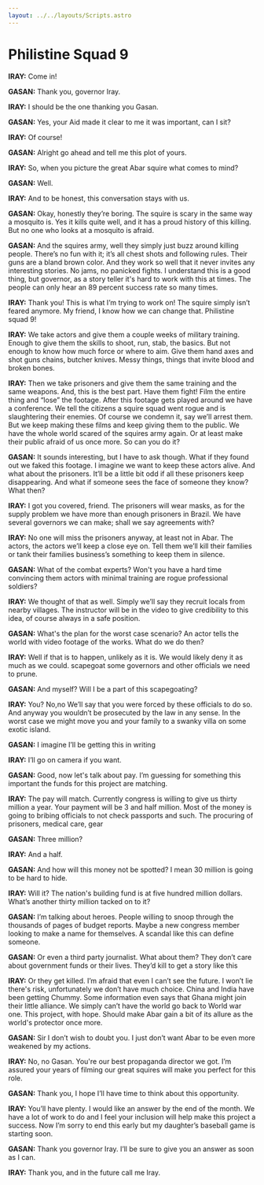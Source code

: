 ```yaml
---
layout: ../../layouts/Scripts.astro
---
```


# Philistine Squad 9

**IRAY:**
Come in!

**GASAN:**
Thank you, governor Iray.

**IRAY:**
I should be the one thanking you Gasan.

**GASAN:**
Yes, your Aid made it clear to me it was important, can I sit? 

**IRAY:**
Of course!

**GASAN:**
Alright go ahead and tell me this plot of yours. 

**IRAY:**
So, when you picture the great Abar squire what comes to mind?

**GASAN:**
Well. 

**IRAY:**
And to be honest, this conversation stays with us. 

**GASAN:**
Okay, honestly they’re boring. The squire is scary in the same way a mosquito is. Yes it kills quite well, and it has a proud history of this killing. But no one who looks at a mosquito is afraid.  

**GASAN:**
And the squires army, well they simply just buzz around killing people. There’s no fun with it; it’s all chest shots and following rules. Their guns are a bland brown color. And they work so well that it never invites any interesting stories. No jams, no panicked fights. I understand this is a good thing, but governor, as a story teller it's hard to work with this at times. The people can only hear an 89 percent success rate so many times.  

**IRAY:**
Thank you! This is what I’m trying to work on! The squire simply isn’t feared anymore. My friend, I know how we can change that. Philistine squad 9!

**IRAY:**
We take actors and give them a couple weeks of military training. Enough to give them the skills to shoot, run, stab, the basics. But not enough to know how much force or where to aim. Give them hand axes and shot guns chains, butcher knives. Messy things, things that invite blood and broken bones. 
 
**IRAY:**
Then we take prisoners and give them the same training and the same weapons. And, this is the best part. Have them fight! Film the entire thing and “lose” the footage. After this footage gets played around we have a conference. We tell the citizens a squire squad went rogue and is slaughtering their enemies. Of course we condemn it, say we’ll arrest them. But we keep making these films and keep giving them to the public. We have the whole world scared of the squires army again. Or at least make their public afraid of us once more. So can you do it? 

**GASAN:**
It sounds interesting, but I have to ask though. What if they found out we faked this footage. I imagine we want to keep these actors alive. And what about the prisoners. It’ll be a little bit odd if all these prisoners keep disappearing. And what if someone sees the face of someone they know? What then? 

**IRAY:**
I got you covered, friend. The prisoners will wear masks, as for the supply problem we have more than enough prisoners in Brazil. We have several governors we can make; shall we say agreements with?

**IRAY:**
No one will miss the prisoners anyway, at least not in Abar. The actors, the actors we’ll keep a close eye on. Tell them we’ll kill their families or tank their families business’s something to keep them in silence.

**GASAN:**
What of the combat experts? Won't you have a hard time convincing them actors with minimal training are rogue professional soldiers? 

**IRAY:**
We thought of that as well. Simply we’ll say they recruit locals from nearby villages. The instructor will be in the video to give credibility to this idea, of course always in a safe position. 

**GASAN:**
What's the plan for the worst case scenario? An actor tells the world with video footage of the works. What do we do then? 

**IRAY:**
Well if that is to happen, unlikely as it is. We would likely deny it as much as we could. scapegoat some governors and other officials we need to prune.

**GASAN:**
And myself? Will I be a part of this scapegoating? 

**IRAY:**
You? No,no We’ll say that you were forced by these officials to do so. And anyway you wouldn’t be prosecuted by the law in any sense. In the worst case we might move you and your family to a swanky villa on some exotic island.

**GASAN:**
I imagine I’ll be getting this in writing

**IRAY:**
I’ll go on camera if you want. 

**GASAN:**
Good, now let's talk about pay. I’m guessing for something this important the funds for this project are matching. 

**IRAY:**
The pay will match. Currently congress is willing to give us thirty million a year. Your payment will be 3 and half million. Most of the money is going to bribing officials to not check passports and such. The procuring of prisoners, medical care, gear 

**GASAN:**
Three million? 

**IRAY:**
And a half. 

**GASAN:**
And how will this money not be spotted? I mean 30 million is going to be hard to hide. 

**IRAY:**
Will it? The nation's building fund is at five hundred million dollars. What’s another thirty million tacked on to it? 

**GASAN:**
I’m talking about heroes. People willing to snoop through the thousands of pages of budget reports. Maybe a new congress member looking to make a name for themselves. A scandal like this can define someone.

**GASAN:**
Or even a third party journalist. What about them? They don’t care about government funds or their lives. They’d kill to get a story like this 

**IRAY:**
Or they get killed. I’m afraid that even I can’t see the future. I won’t lie there's risk, unfortunately we don’t have much choice. China and India have been getting Chummy. Some information even says that Ghana might join their little alliance. We simply can’t have the world go back to World war one. This project, with hope. Should make Abar gain a bit of its allure as the world's protector once more. 

**GASAN:**
Sir I don’t wish to doubt you. I just don’t want Abar to be even more weakened by my actions. 

**IRAY:**
No, no Gasan. You're our best propaganda director we got. I’m assured your years of filming our great squires will make you perfect for this role. 

**GASAN:**
Thank you, I hope I’ll have time to think about this opportunity. 

**IRAY:**
You’ll have plenty. I would like an answer by the end of the month. We have a lot of work to do and I feel your inclusion will help make this project a success. Now I’m sorry to end this early but my daughter’s baseball game is starting soon. 

**GASAN:**
Thank you governor Iray. I’ll be sure to give you an answer as soon as I can.

**IRAY:**
Thank you, and in the future call me Iray. 
